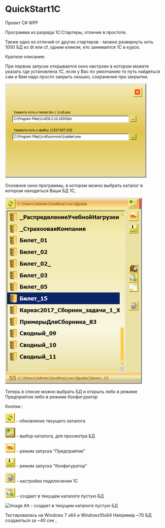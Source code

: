 # QuickStart1C

  Проект C# WPF 


 

  Программа из разряда 1С:Стартеры, отличие в простоте.
  
  Также одно из отличий от других стартеров - можно развернуть хоть 1000 БД из dt или cf, одним кликом, кто занимается 1С в курсе.
  
  
    
  Краткое описание:
  
  При первом запуске открывается окно настроек в котором можете указать где установлена 1С, если у Вас по умолчанию то путь найдеться сам и Вам надо просто закрыть окошко, сохранение при закрытии.  

![Image Alt](f1.png)

  Основное окно программы, в котором можно выбрать каталог в котором находяться Ваши БД 1С,

  ![Image Alt](sc0001.png)

 
 
  Теперь в списке можно выбрать БД и открыть либо в режиме Предприятия либо в режиме Конфигуратор

  Кнопки :

  ![Image Alt](k1.png)  - обновление текущего каталога 

  ![Image Alt](k2.png)  - выбор каталога, для просмотра БД 
  
  ![Image Alt](k5.png)  -  режим запуска "Предприятие"

  ![Image Alt](k6.png)  -  режим запуска "Конфигуратор"
  

  ![Image Alt](k3.png)  - настройки подключения 1С 

  ![Image Alt](k4.png)  - создает в текущем каталоге пустую БД  
  
  ![Image Alt](ыс0003.png)  - создает в текущем каталоге пустую БД  

  
  
   Тестировалась на Windows 7 x64 и Windows10x64
  Например ~70 БД создаються за ~40 сек , 
